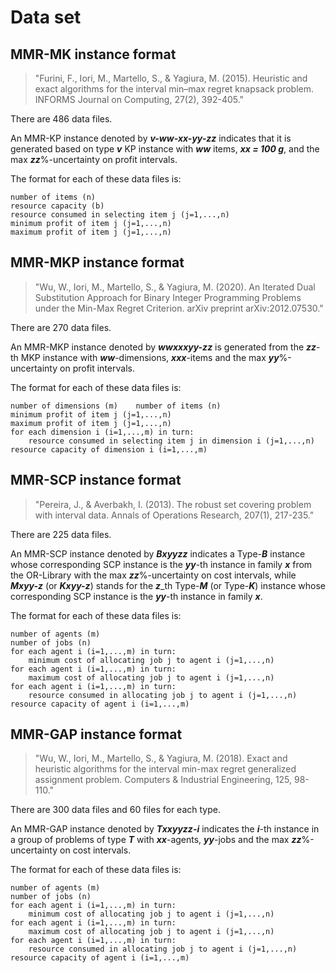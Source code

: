 # Data set

## MMR-MK instance format
> "Furini, F., Iori, M., Martello, S., & Yagiura, M. (2015). Heuristic and exact algorithms for the interval min–max regret knapsack problem. INFORMS Journal on Computing, 27(2), 392-405."

There are 486 data files.
  
An MMR-KP instance denoted by **_v-ww-xx-yy-zz_** indicates that it is generated based on type **_v_** KP instance with **_ww_** items, **_xx = 100 g_**, and the max **_zz_**%-uncertainty on profit intervals.

The format for each of these data files is:
~~~
number of items (n)
resource capacity (b)
resource consumed in selecting item j (j=1,...,n)
minimum profit of item j (j=1,...,n)
maximum profit of item j (j=1,...,n)
~~~

## MMR-MKP instance format
> "Wu, W., Iori, M., Martello, S., & Yagiura, M. (2020). An Iterated Dual Substitution Approach for Binary Integer Programming Problems under the Min-Max Regret Criterion. arXiv preprint arXiv:2012.07530."

There are 270 data files.

An MMR-MKP instance denoted by **_wwxxxyy-zz_** is generated from the **_zz_**-th MKP instance with **_ww_**-dimensions, **_xxx_**-items and the max **_yy_**%-uncertainty on profit intervals.

The format for each of these data files is:
~~~
number of dimensions (m)	number of items (n)
minimum profit of item j (j=1,...,n)
maximum profit of item j (j=1,...,n)
for each dimension i (i=1,...,m) in turn:
    resource consumed in selecting item j in dimension i (j=1,...,n)
resource capacity of dimension i (i=1,...,m)
~~~

## MMR-SCP instance format
> "Pereira, J., & Averbakh, I. (2013). The robust set covering problem with interval data. Annals of Operations Research, 207(1), 217-235."

There are 225 data files.

An MMR-SCP instance denoted by **_Bxyyzz_** indicates a Type-**_B_** instance whose corresponding SCP instance is the **_yy_**-th instance in family **_x_** from the OR-Library with the max **_zz_**%-uncertainty on cost intervals,
while **_Mxyy-z_** (or **_Kxyy-z_**) stands for the **_z_**_th Type-**_M_** (or Type-**_K_**) instance whose corresponding SCP instance is the **_yy_**-th instance in family **_x_**.

The format for each of these data files is:
~~~
number of agents (m)
number of jobs (n)
for each agent i (i=1,...,m) in turn:
    minimum cost of allocating job j to agent i (j=1,...,n)
for each agent i (i=1,...,m) in turn:
    maximum cost of allocating job j to agent i (j=1,...,n)
for each agent i (i=1,...,m) in turn:
    resource consumed in allocating job j to agent i (j=1,...,n)
resource capacity of agent i (i=1,...,m)
~~~

## MMR-GAP instance format
> "Wu, W., Iori, M., Martello, S., & Yagiura, M. (2018). Exact and heuristic algorithms for the interval min-max regret generalized assignment problem. Computers & Industrial Engineering, 125, 98-110."

There are 300 data files and 60 files for each type.
  
An MMR-GAP instance denoted by **_Txxyyzz-i_** indicates the **_i_**-th instance in a group of problems of type **_T_** with **_xx_**-agents, **_yy_**-jobs and the max **_zz_**%-uncertainty on cost intervals.

The format for each of these data files is:
~~~
number of agents (m)
number of jobs (n)
for each agent i (i=1,...,m) in turn:
    minimum cost of allocating job j to agent i (j=1,...,n)
for each agent i (i=1,...,m) in turn:
    maximum cost of allocating job j to agent i (j=1,...,n)
for each agent i (i=1,...,m) in turn:
    resource consumed in allocating job j to agent i (j=1,...,n)
resource capacity of agent i (i=1,...,m)
~~~